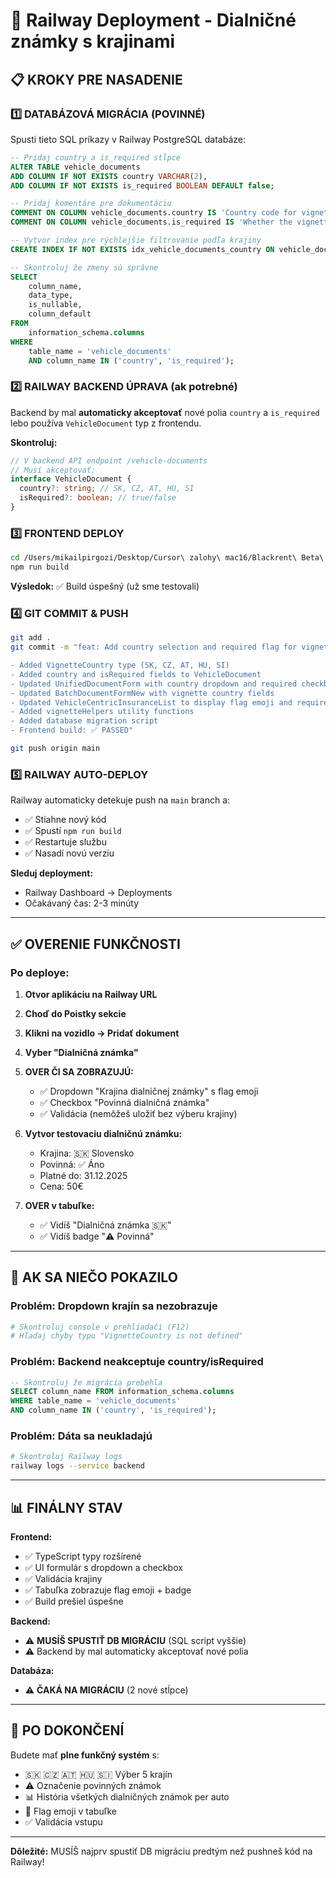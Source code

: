 # 🚀 Railway Deployment - Dialničné známky s krajinami

## 📋 KROKY PRE NASADENIE

### **1️⃣ DATABÁZOVÁ MIGRÁCIA (POVINNÉ)**

Spusti tieto SQL príkazy v Railway PostgreSQL databáze:

```sql
-- Pridaj country a is_required stĺpce
ALTER TABLE vehicle_documents
ADD COLUMN IF NOT EXISTS country VARCHAR(2),
ADD COLUMN IF NOT EXISTS is_required BOOLEAN DEFAULT false;

-- Pridaj komentáre pre dokumentáciu
COMMENT ON COLUMN vehicle_documents.country IS 'Country code for vignette (SK, CZ, AT, HU, SI)';
COMMENT ON COLUMN vehicle_documents.is_required IS 'Whether the vignette is required (true) or optional (false)';

-- Vytvor index pre rýchlejšie filtrovanie podľa krajiny
CREATE INDEX IF NOT EXISTS idx_vehicle_documents_country ON vehicle_documents(country);

-- Skontroluj že zmeny sú správne
SELECT 
    column_name, 
    data_type, 
    is_nullable, 
    column_default
FROM 
    information_schema.columns 
WHERE 
    table_name = 'vehicle_documents' 
    AND column_name IN ('country', 'is_required');
```

### **2️⃣ RAILWAY BACKEND ÚPRAVA (ak potrebné)**

Backend by mal **automaticky akceptovať** nové polia `country` a `is_required` lebo používa `VehicleDocument` typ z frontendu.

**Skontroluj:**
```typescript
// V backend API endpoint /vehicle-documents
// Musí akceptovať:
interface VehicleDocument {
  country?: string; // SK, CZ, AT, HU, SI
  isRequired?: boolean; // true/false
}
```

### **3️⃣ FRONTEND DEPLOY**

```bash
cd /Users/mikailpirgozi/Desktop/Cursor\ zalohy\ mac16/Blackrent\ Beta\ 2/apps/web
npm run build
```

**Výsledok:** ✅ Build úspešný (už sme testovali)

### **4️⃣ GIT COMMIT & PUSH**

```bash
git add .
git commit -m "feat: Add country selection and required flag for vignettes

- Added VignetteCountry type (SK, CZ, AT, HU, SI)
- Added country and isRequired fields to VehicleDocument
- Updated UnifiedDocumentForm with country dropdown and required checkbox
- Updated BatchDocumentFormNew with vignette country fields
- Updated VehicleCentricInsuranceList to display flag emoji and required badge
- Added vignetteHelpers utility functions
- Added database migration script
- Frontend build: ✅ PASSED"

git push origin main
```

### **5️⃣ RAILWAY AUTO-DEPLOY**

Railway automaticky detekuje push na `main` branch a:
- ✅ Stiahne nový kód
- ✅ Spustí `npm run build`
- ✅ Restartuje službu
- ✅ Nasadí novú verziu

**Sleduj deployment:**
- Railway Dashboard → Deployments
- Očakávaný čas: 2-3 minúty

---

## ✅ OVERENIE FUNKČNOSTI

### **Po deploye:**

1. **Otvor aplikáciu na Railway URL**
2. **Choď do Poistky sekcie**
3. **Klikni na vozidlo → Pridať dokument**
4. **Vyber "Dialničná známka"**
5. **OVER ČI SA ZOBRAZUJÚ:**
   - ✅ Dropdown "Krajina dialničnej známky" s flag emoji
   - ✅ Checkbox "Povinná dialničná známka"
   - ✅ Validácia (nemôžeš uložiť bez výberu krajiny)

6. **Vytvor testovaciu dialničnú známku:**
   - Krajina: 🇸🇰 Slovensko
   - Povinná: ✅ Áno
   - Platné do: 31.12.2025
   - Cena: 50€

7. **OVER v tabuľke:**
   - ✅ Vidíš "Dialničná známka 🇸🇰"
   - ✅ Vidíš badge "⚠️ Povinná"

---

## 🔧 AK SA NIEČO POKAZILO

### **Problém: Dropdown krajín sa nezobrazuje**
```bash
# Skontroluj console v prehliadači (F12)
# Hľadaj chyby typu "VignetteCountry is not defined"
```

### **Problém: Backend neakceptuje country/isRequired**
```sql
-- Skontroluj že migrácia prebehla
SELECT column_name FROM information_schema.columns 
WHERE table_name = 'vehicle_documents' 
AND column_name IN ('country', 'is_required');
```

### **Problém: Dáta sa neukladajú**
```bash
# Skontroluj Railway logs
railway logs --service backend
```

---

## 📊 FINÁLNY STAV

**Frontend:**
- ✅ TypeScript typy rozšírené
- ✅ UI formulár s dropdown a checkbox
- ✅ Validácia krajiny
- ✅ Tabuľka zobrazuje flag emoji + badge
- ✅ Build prešiel úspešne

**Backend:**
- ⚠️ **MUSÍŠ SPUSTIŤ DB MIGRÁCIU** (SQL script vyššie)
- ⚠️ Backend by mal automaticky akceptovať nové polia

**Databáza:**
- ⚠️ **ČAKÁ NA MIGRÁCIU** (2 nové stĺpce)

---

## 🎉 PO DOKONČENÍ

Budete mať **plne funkčný systém** s:
- 🇸🇰 🇨🇿 🇦🇹 🇭🇺 🇸🇮 Výber 5 krajín
- ⚠️ Označenie povinných známok
- 📊 História všetkých dialničných známok per auto
- 🎨 Flag emoji v tabuľke
- ✅ Validácia vstupu

---

**Dôležité:** MUSÍŠ najprv spustiť DB migráciu predtým než pushneš kód na Railway!

